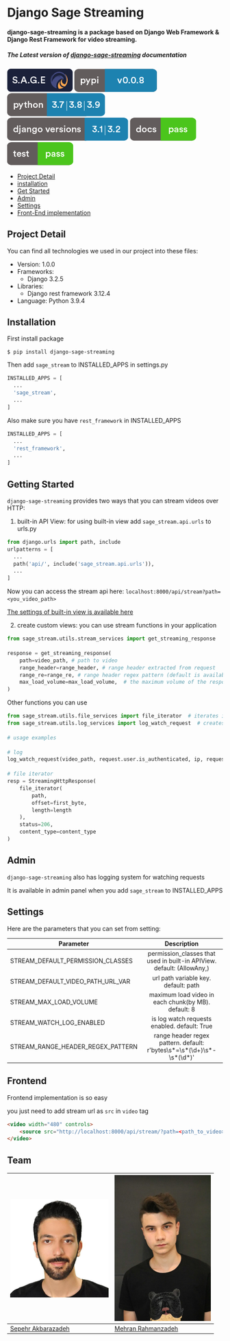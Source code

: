 # Django Sage Streaming
#### django-sage-streaming is a package based on Django Web Framework & Django Rest Framework for video streaming.

##### The Latest version of [django-sage-streaming](https://django-sage-streaming.readthedocs.io/) documentation

![SageTeam](https://github.com/sageteam-org/django-sage-painless/blob/develop/docs/images/tag_sage.png?raw=true "a title")
![PyPI release](https://github.com/sageteam-org/django-sage-painless/blob/develop/docs/images/tag_pypi_0.0.8.png?raw=true "a title")
![Supported Python versions](https://github.com/sageteam-org/django-sage-painless/blob/develop/docs/images/tag_python-02.png?raw=true "a title")
![Supported Django versions](https://github.com/sageteam-org/django-sage-painless/blob/develop/docs/images/tag_django.png?raw=true "a title")
![Documentation](https://github.com/sageteam-org/django-sage-painless/blob/develop/docs/images/tag_docs.png?raw=true "a title")
![Test](https://github.com/sageteam-org/django-sage-painless/blob/develop/docs/images/tag_test.png?raw=true "a title")

- [Project Detail](#project-detail)
- [installation](#installation)
- [Get Started](#getting-started)
- [Admin](#admin)
- [Settings](#settings)
- [Front-End implementation](#frontend)

## Project Detail

You can find all technologies we used in our project into these files:
* Version: 1.0.0
* Frameworks:
  - Django 3.2.5
* Libraries:
  - Django rest framework 3.12.4
* Language: Python 3.9.4

## Installation

First install package

```shell
$ pip install django-sage-streaming
```

Then add `sage_stream` to INSTALLED_APPS in settings.py

```python
INSTALLED_APPS = [
  ...
  'sage_stream',
  ...
]
```

Also make sure you have `rest_framework` in INSTALLED_APPS

```python
INSTALLED_APPS = [
  ...
  'rest_framework',
  ...
]
```

## Getting Started

`django-sage-streaming` provides two ways that you can stream videos over HTTP:
1. built-in API View: for using built-in view add `sage_stream.api.urls` to urls.py

```python
from django.urls import path, include
urlpatterns = [
  ...
  path('api/', include('sage_stream.api.urls')),
  ...
]
```

Now you can access the stream api here: `localhost:8000/api/stream?path=<you_video_path>`

[The settings of built-in view is available here](#settings)

2. create custom views: you can use stream functions in your application

```python
from sage_stream.utils.stream_services import get_streaming_response

response = get_streaming_response(
    path=video_path, # path to video
    range_header=range_header, # range header extracted from request
    range_re=range_re, # range header regex pattern (default is available in sage_stream.settings.STREAM_RANGE_HEADER_REGEX_PATTERN)
    max_load_volume=max_load_volume,  # the maximum volume of the response body
)
```

Other functions you can use

```python
from sage_stream.utils.file_services import file_iterator  # iterates in given file chunk by chunk in generator mode
from sage_stream.utils.log_services import log_watch_request  # creates WatchLog instance with given data

# usage examples

# log
log_watch_request(video_path, request.user.is_authenticated, ip, request.user)

# file iterator
resp = StreamingHttpResponse(
    file_iterator(
        path,
        offset=first_byte,
        length=length
    ),
    status=206,
    content_type=content_type
)
```

## Admin
`django-sage-streaming` also has logging system for watching requests

It is available in admin panel when you add `sage_stream` to INSTALLED_APPS

## Settings

Here are the parameters that you can set from setting:

| Parameter                                    | Description                                                                      |
| -------------------------------------------- |:--------------------------------------------------------------------------------:|
| STREAM_DEFAULT_PERMISSION_CLASSES            | permission_classes that used in built-in APIView. default: (AllowAny,)           |
| STREAM_DEFAULT_VIDEO_PATH_URL_VAR            | url path variable key. default: path                                             |
| STREAM_MAX_LOAD_VOLUME                       | maximum load video in each chunk(by MB). default: 8                              |
| STREAM_WATCH_LOG_ENABLED                     | is log watch requests enabled. default: True                                     |
| STREAM_RANGE_HEADER_REGEX_PATTERN            | range header regex pattern. default: r'bytes\s*=\s*(\d+)\s*-\s*(\d*)'            |

## Frontend
Frontend implementation is so easy

you just need to add stream url as `src` in `video` tag

```html
<video width="480" controls>
    <source src="http://localhost:8000/api/stream/?path=<path_to_video>" type="video/mp4">
</video>
```

## Team
| [<img src="https://github.com/sageteam-org/django-sage-painless/blob/develop/docs/images/sepehr.jpeg?raw=true" width="230px" height="230px">](https://github.com/sepehr-akbarzadeh) | [<img src="https://github.com/sageteam-org/django-sage-painless/blob/develop/docs/images/mehran.png?raw=true" width="225px" height="340px">](https://github.com/mrhnz) |
| ---------------------------------------------------------------------------------------------------------------------------------------------------------------------- | ---------------------------------------------------------------------------------------------------------------------------------------------------- |
| [Sepehr Akbarazadeh](https://github.com/sepehr-akbarzadeh)                                                                                                             | [Mehran Rahmanzadeh](https://github.com/mrhnz)                                                                                                       |